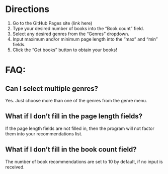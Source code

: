 # Directions
1. Go to the GitHub Pages site (link here)
2. Type your desired number of books into the “Book count” field.
3. Select any desired genres from the “Genres” dropdown.
4. Input maximum and/or minimum page length into the “max” and “min” fields.
5. Click the “Get books” button to obtain your books!

# FAQ:
## Can I select multiple genres?
Yes. Just choose more than one of the genres from the genre menu.

## What if I don’t fill in the page length fields?
If the page length fields are not filled in, then the program will not factor them into your recommendations list.

## What if I don’t fill in the book count field?
The number of book recommendations are set to 10 by default, if no input is received.
